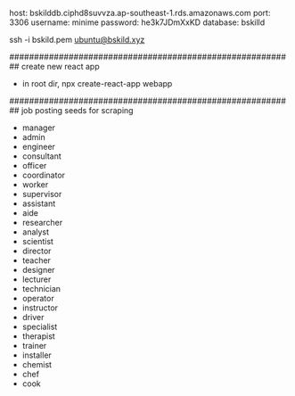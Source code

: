 host: bskilddb.ciphd8suvvza.ap-southeast-1.rds.amazonaws.com
port: 3306
username: minime
password: he3k7JDmXxKD
database: bskilld

ssh -i bskild.pem ubuntu@bskild.xyz

##########################################################
create new react app
- in root dir, npx create-react-app webapp

##########################################################
job posting seeds for scraping
- manager
- admin
- engineer
- consultant
- officer
- coordinator
- worker
- supervisor
- assistant
- aide
- researcher
- analyst
- scientist
- director
- teacher
- designer
- lecturer
- technician
- operator
- instructor
- driver
- specialist
- therapist
- trainer
- installer
- chemist
- chef
- cook